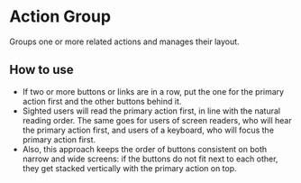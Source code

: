 <!-- @license CC0-1.0 -->

# Action Group

Groups one or more related actions and manages their layout.

## How to use

- If two or more buttons or links are in a row, put the one for the primary action first and the other buttons behind it.
- Sighted users will read the primary action first, in line with the natural reading order.
  The same goes for users of screen readers, who will hear the primary action first, and users of a keyboard, who will focus the primary action first.
- Also, this approach keeps the order of buttons consistent on both narrow and wide screens: if the buttons do not fit next to each other, they get stacked vertically with the primary action on top.
